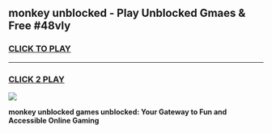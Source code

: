 
## monkey unblocked - Play Unblocked Gmaes & Free #48vly
<h3>
<a href="https://news.freeplayer.one?title=monkey_unblocked&ref=03M">CLICK TO PLAY</a></h3>
<hr>

<h3>
<a href="https://news.freeplayer.one?title=monkey_unblocked&ref=03M">CLICK 2 PLAY</a>
  
</h3>

<a href="https://news.freeplayer.one?title=monkey_unblocked&ref=03M"><img src="https://clearcache.store/games.png"></a>


**monkey unblocked games unblocked: Your Gateway to Fun and Accessible Online Gaming**
